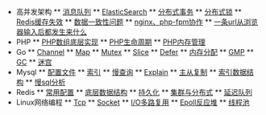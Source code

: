 * 高并发架构
** [消息队列](消息队列/消息队列.md)
** [ElasticSearch](高并发架构/搜索引擎-ES.md)
** [分布式事务](高并发架构/分布式事务.md)
** [分布式锁](高并发架构/分布式锁.md)
** [Redis缓存失效](高并发架构/redis缓存击穿、雪崩、穿透.md)
** [数据一致性问题](高并发架构/数据库与缓存双写不一致的问题.md)
** [nginx、php-fpm协作](高并发架构/详细解析nginx、php-fpm、php是如何协作的.md)
** [一条url从浏览器输入后都发生来什么](高并发架构/一条url从浏览器输入后都发生来什么.md)
* PHP
** [PHP数组底层实现](PHP/PHP数组底层实现.md)
** [PHP生命周期](PHP/PHP生命周期.md)
** [PHP内存管理](PHP/PHP内存管理.md)
* Go
** [Channel](Go/深入理解Go-channel.md)
** [Map](Go/深入理解Go-Map.md)
** [Mutex](Go/深入理解Go-mutex.md)
** [Slice](Go/深入理解Go-slice.md)
** [Defer](Go/深入理解Go语言-Defer.md)
** [内存分配](Go/深入理解Go语言-内存分配.md)
** [GMP](Go/深入理解Go语言-协程调度原理.md)
** [GC](Go/深入理解Go语言-垃圾回收原理-GC.md)
** [迷宫](Go/Go-迷宫-广度优先算法.md)
* Mysql
** [配置文件](Mysql/mysql-配置文件解析.md)
** [索引](Mysql/mysql-索引.md)
** [慢查询](Mysql/mysql-慢查询日志.md)
** [Explain](Mysql/mysql-SQL性能分析-查询计划字段解析.md)
** [主从复制](Mysql/mysql-主从复制.md)
** [索引数据结构](Mysql/Mysql索引为什么用B-树而不是平衡二叉树.md)
** [慢sql分析](Mysql/分析为什么一条sql执行很慢.md)
* Redis
** [常用配置](Redis/redis常用配置.md)
** [底层数据结构](Redis/redis-跳跃表.md)
** [持久化](Redis/redis-持久化.md)
** [集群与分布式](Redis/redis集群与分布式.md)
** [延迟队列](Redis/手写redis延时队列.md)
* Linux网络编程
** [Tcp](Linux网络编程/linux网络编程-1-tcp.md)
** [Socket](Linux网络编程/linux网络编程-2-socket.md)
** [I/O多路复用](Linux网络编程/linux网络编程-4-多路I-O复用.md)
** [Epoll反应堆](Linux网络编程/linux网络编程-6-epoll反应堆.md)
** [线程池](Linux网络编程/linux网络编程-7-线程池.md)